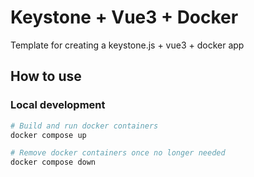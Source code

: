 # Keystone + Vue3 + Docker

Template for creating a keystone.js + vue3 + docker app

## How to use

### Local development

```bash
# Build and run docker containers
docker compose up
```

```bash
# Remove docker containers once no longer needed
docker compose down
```
